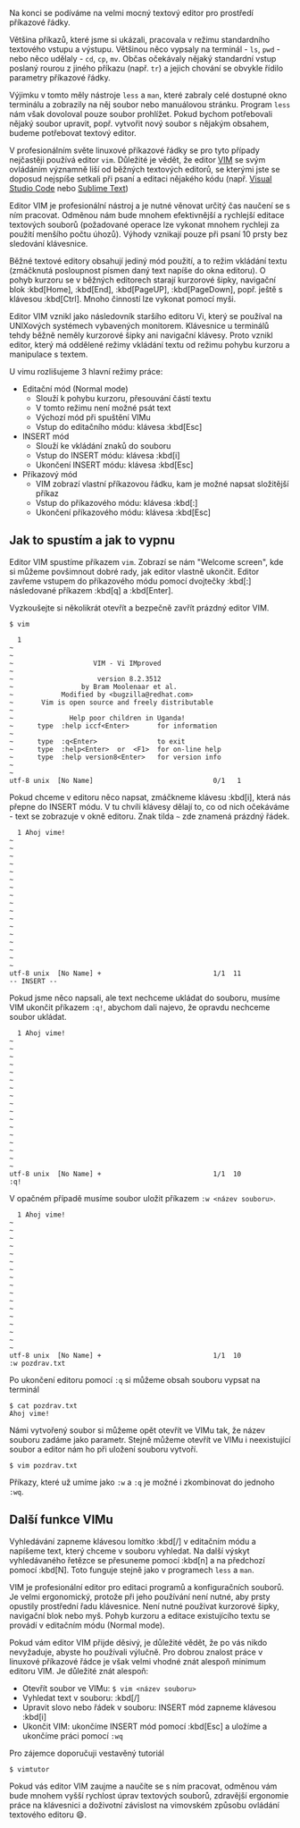 Na konci se podíváme na velmi mocný textový editor pro prostředí příkazové řádky.

Většina příkazů, které jsme si ukázali, pracovala v režimu standardního textového vstupu a výstupu. Většinou něco vypsaly na terminál - `ls`, `pwd` - nebo něco udělaly - `cd`, `cp`, `mv`. Občas očekávaly nějaký standardní vstup poslaný rourou z jiného příkazu (např. `tr`) a jejich chování se obvykle řídilo parametry příkazové řádky.

Výjimku v tomto měly nástroje `less` a `man`, které zabraly celé dostupné okno terminálu a zobrazily na něj soubor nebo manuálovou stránku. Program `less` nám však dovoloval pouze soubor prohlížet. Pokud bychom potřebovali nějaký soubor upravit, popř. vytvořit nový soubor s nějakým obsahem, budeme potřebovat textový editor.

V profesionálním světe linuxové příkazové řádky se pro tyto případy nejčastěji používá editor `vim`. Důležité je vědět, že editor [VIM](https://www.vim.org/) se svým ovládáním významně liší od běžných textových editorů, se kterými jste se doposud nejspíše setkali při psaní a editaci nějakého kódu (např. [Visual Studio Code](https://code.visualstudio.com/) nebo [Sublime Text](https://www.sublimetext.com/))

Editor VIM je profesionální nástroj a je nutné věnovat určitý čas naučení se s ním pracovat. Odměnou nám bude mnohem efektivnější a rychlejší editace textových souborů (požadované operace lze vykonat mnohem rychleji za použití menšího počtu úhozů). Výhody vznikají pouze při psaní 10 prsty bez sledování klávesnice.

Běžné textové editory obsahují jediný mód použití, a to režim vkládání textu (zmáčknutá posloupnost písmen daný text napíše do okna editoru). O pohyb kurzoru se v běžných editorech starají kurzorové šipky, navigační blok :kbd[Home], :kbd[End], :kbd[PageUP], :kbd[PageDown], popř. ještě s klávesou :kbd[Ctrl]. Mnoho činností lze vykonat pomocí myši.

Editor VIM vznikl jako následovník staršího editoru Vi, který se používal na UNIXových systémech vybavených monitorem. Klávesnice u terminálů tehdy běžně neměly kurzorové šipky ani navigační klávesy. Proto vznikl editor, který má oddělené režimy vkládání textu od režimu pohybu kurzoru a manipulace s textem.

U vimu rozlišujeme 3 hlavní režimy práce:

* Editační mód (Normal mode)
    * Slouží k pohybu kurzoru, přesouvání částí textu
    * V tomto režimu není možné psát text
    * Výchozí mód při spuštění VIMu
    * Vstup do editačního módu: klávesa :kbd[Esc]
* INSERT mód
    * Slouží ke vkládání znaků do souboru
    * Vstup do INSERT módu: klávesa :kbd[i]
    * Ukončení INSERT módu: klávesa :kbd[Esc]
* Příkazový mód
    * VIM zobrazí vlastní příkazovou řádku, kam je možné napsat složitější příkaz
    * Vstup do příkazového módu: klávesa :kbd[:]
    * Ukončení příkazového módu: klávesa :kbd[Esc]

## Jak to spustím a jak to vypnu

Editor VIM spustíme příkazem `vim`. Zobrazí se nám "Welcome screen", kde si můžeme povšimnout dobré rady, jak editor vlastně ukončit. Editor zavřeme vstupem do příkazového módu pomocí dvojtečky :kbd[:] následované příkazem :kbd[q] a :kbd[Enter].

Vyzkoušejte si několikrát otevřít a bezpečně zavřít prázdný editor VIM.

```shell
$ vim
```

```shell
  1                                                        
~                                                          
~                                                          
~                    VIM - Vi IMproved                     
~                                                          
~                     version 8.2.3512                     
~                 by Bram Moolenaar et al.                 
~            Modified by <bugzilla@redhat.com>             
~       Vim is open source and freely distributable        
~                                                          
~              Help poor children in Uganda!               
~      type  :help iccf<Enter>       for information       
~                                                          
~      type  :q<Enter>               to exit               
~      type  :help<Enter>  or  <F1>  for on-line help      
~      type  :help version8<Enter>   for version info      
~                                                          
~                                                          
utf-8 unix  [No Name]                              0/1   1
```

Pokud chceme v editoru něco napsat, zmáčkneme klávesu :kbd[i], která nás přepne do INSERT módu. V tu chvíli klávesy dělají to, co od nich očekáváme - text se zobrazuje v okně editoru. Znak tilda `~` zde znamená prázdný řádek.

```shell
  1 Ahoj vime!                                             
~                                                          
~                                                          
~                                                          
~                                                          
~                                                          
~                                                          
~                                                          
~                                                          
~                                                          
~                                                          
~                                                          
~                                                          
~                                                          
~                                                          
~                                                          
~                                                          
~                                                          
utf-8 unix  [No Name] +                            1/1  11 
-- INSERT --                                               
```

Pokud jsme něco napsali, ale text nechceme ukládat do souboru, musíme VIM ukončit příkazem `:q!`, abychom dali najevo, že opravdu nechceme soubor ukládat.

```shell
  1 Ahoj vime!                                             
~                                                          
~                                                          
~                                                          
~                                                          
~                                                          
~                                                          
~                                                          
~                                                          
~                                                          
~                                                          
~                                                          
~                                                          
~                                                          
~                                                          
~                                                          
~                                                          
~                                                          
utf-8 unix  [No Name] +                            1/1  10 
:q!
```

V opačném případě musíme soubor uložit příkazem `:w <název souboru>`.

```shell
  1 Ahoj vime!                                             
~                                                          
~                                                          
~                                                          
~                                                          
~                                                          
~                                                          
~                                                          
~                                                          
~                                                          
~                                                          
~                                                          
~                                                          
~                                                          
~                                                          
~                                                          
~                                                          
~                                                          
utf-8 unix  [No Name] +                            1/1  10 
:w pozdrav.txt
```

Po ukončení editoru pomocí `:q` si můžeme obsah souboru vypsat na terminál

```shell
$ cat pozdrav.txt
Ahoj vime!
```

Námi vytvořený soubor si můžeme opět otevřít ve VIMu tak, že název souboru zadáme jako parametr. Stejně můžeme otevřít ve VIMu i neexistující soubor a editor nám ho při uložení souboru vytvoří.

```shell
$ vim pozdrav.txt
```

Příkazy, které už umíme jako `:w` a `:q` je možné i zkombinovat do jednoho `:wq`.

## Další funkce VIMu

Vyhledávání zapneme klávesou lomítko :kbd[/] v editačním módu a napíšeme text, který chceme v souboru vyhledat. Na další výskyt vyhledávaného řetězce se přesuneme pomocí :kbd[n] a na předchozí pomocí :kbd[N]. Toto funguje stejně jako v programech `less` a `man`.

VIM je profesionální editor pro editaci programů a konfiguračních souborů. Je velmi ergonomický, protože při jeho používání není nutné, aby prsty opustily prostřední řadu klávesnice. Není nutné používat kurzorové šipky, navigační blok nebo myš. Pohyb kurzoru a editace existujícího textu se provádí v editačním módu (Normal mode).

Pokud vám editor VIM přijde děsivý, je důležité vědět, že po vás nikdo nevyžaduje, abyste ho používali výlučně. Pro dobrou znalost práce v linuxové příkazové řádce je však velmi vhodné znát alespoň minimum editoru VIM. Je důležité znát alespoň:

* Otevřít soubor ve VIMu: `$ vim <název souboru>`
* Vyhledat text v souboru: :kbd[/]
* Upravit slovo nebo řádek v souboru: INSERT mód zapneme klávesou :kbd[i]
* Ukončit VIM: ukončíme INSERT mód pomocí :kbd[Esc] a uložíme a ukončíme práci pomocí `:wq`

Pro zájemce doporučuji vestavěný tutoriál

```shell
$ vimtutor
```

Pokud vás editor VIM zaujme a naučíte se s ním pracovat, odměnou vám bude mnohem vyšší rychlost úprav textových souborů, zdravější ergonomie práce na klávesnici a doživotní závislost na vimovském způsobu ovládání textového editoru 😄.
